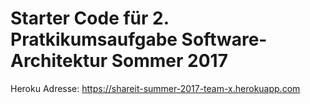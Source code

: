 # Starter Code für 2. Pratkikumsaufgabe Software-Architektur Sommer 2017 

Heroku Adresse: https://shareit-summer-2017-team-x.herokuapp.com